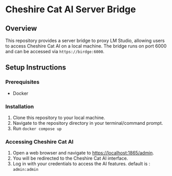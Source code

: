 # Cheshire Cat AI Server Bridge

## Overview

This repository provides a server bridge to proxy LM Studio, allowing users to access Cheshire Cat AI on a local machine. The bridge runs on port 6000 and can be accessed via `https://birdge:6000`.

## Setup Instructions

### Prerequisites

- Docker

### Installation

1. Clone this repository to your local machine.
2. Navigate to the repository directory in your terminal/command prompt.
3. Run `docker compose up`

### Accessing Cheshire Cat AI

1. Open a web browser and navigate to [https://localhost:1865/admin](http://localhost:1865/admin/).
2. You will be redirected to the Cheshire Cat AI interface.
3. Log in with your credentials to access the AI features. default is : `admin:admin`
